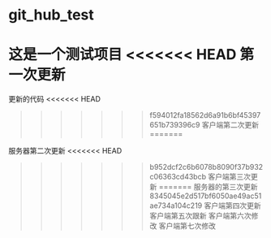 # git_hub_test
这是一个测试项目
<<<<<<< HEAD
第一次更新
=======
更新的代码
<<<<<<< HEAD
>>>>>>> f594012fa18562d6a91b6bf45397651b739396c9
客户端第二次更新
=======

服务器第二次更新
<<<<<<< HEAD
>>>>>>> b952dcf2c6b6078b8090f37b932c06363cd43bcb
客户端第三次更新
=======
服务器的第三次更新
>>>>>>> 8345045e2d517bf6050ae49ac51ae734a104c219
客户端第四次更新
客户端第五次跟新
客户端第六次修改
客户端第七次修改
